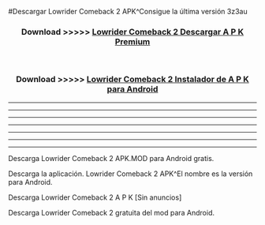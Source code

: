 #Descargar Lowrider Comeback 2  APK^Consigue la última versión 3z3au



<div align="center">
<h3>Download >>>>> <a href="https://es-sites.web.app/?es= Lowrider Comeback 2 ">Lowrider Comeback 2  Descargar A P K Premium</a></h3><br>

<h3>Download >>>>> <a href="https://es-sites.web.app/?es= Lowrider Comeback 2 ">Lowrider Comeback 2  Instalador de A P K para Android</a></h3>
</div>


----------------------------------------------------------

----------------------------------------------------------

----------------------------------------------------------

----------------------------------------------------------

----------------------------------------------------------

----------------------------------------------------------

----------------------------------------------------------

Descarga Lowrider Comeback 2  APK.MOD para Android gratis.

Descarga la aplicación. Lowrider Comeback 2  APK^El nombre es la versión para Android.

Descarga Lowrider Comeback 2  A P K [Sin anuncios]

Descarga Lowrider Comeback 2  gratuita del mod para Android.


